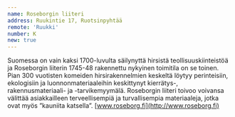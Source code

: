 ```yaml
---
name: Roseborgin liiteri
address: Ruukintie 17, Ruotsinpyhtää
remote: 'Ruukki'
number: K
new: true
---
```

Suomessa on vain kaksi 1700-luvulta säilynyttä hirsistä teollisuuskiinteistöä ja Roseborgin liiterin 1745-48 rakennettu nykyinen toimitila on se toinen. Pian 300 vuotisten komeiden hirsirakennelmien keskeltä löytyy perinteisiin, ekologisiin ja luonnonmateriaaleihin keskittynyt kierrätys-, rakennusmateriaali- ja -tarvikemyymälä. Roseborgin liiteri toivoo voivansa välittää asiakkailleen terveellisempiä ja turvallisempia materiaaleja, jotka ovat myös ”kauniita katsella”.
[www.roseborg.fi](http://www.roseborg.fi)
